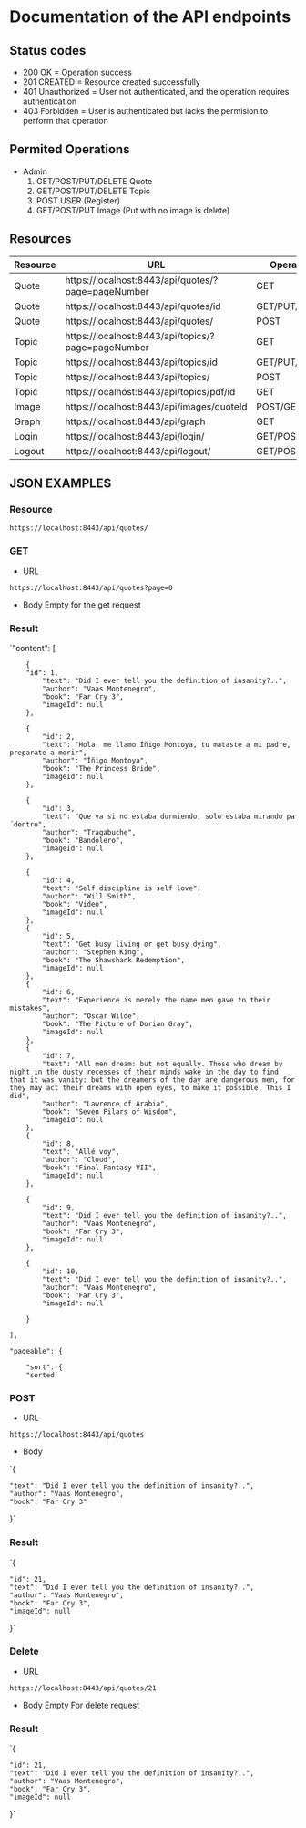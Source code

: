 # Documentation of the API endpoints

## Status codes

- 200 OK = Operation success
- 201 CREATED = Resource created successfully
- 401 Unauthorized = User not authenticated, and the operation requires authentication
- 403 Forbidden = User is authenticated but lacks the permision to perform that operation

## Permited Operations
- Admin
  1. GET/POST/PUT/DELETE Quote
  2. GET/POST/PUT/DELETE Topic
  3. POST USER (Register)
  4. GET/POST/PUT Image (Put with no image is delete)


## Resources

| Resource        | URL           | Operations  |
| --------------- |---------------| ------------|
| Quote           | https://localhost:8443/api/quotes/?page=pageNumber | GET |
| Quote           | https://localhost:8443/api/quotes/id      |   GET/PUT/DELETE |
| Quote           | https://localhost:8443/api/quotes/ |    POST |
| Topic           | https://localhost:8443/api/topics/?page=pageNumber | GET |
| Topic           | https://localhost:8443/api/topics/id      |   GET/PUT/DELETE |
| Topic           | https://localhost:8443/api/topics/ |    POST |
| Topic           | https://localhost:8443/api/topics/pdf/id | GET |
| Image           | https://localhost:8443/api/images/quoteId      |   POST/GET |
| Graph           | https://localhost:8443/api/graph | GET |
| Login           | https://localhost:8443/api/login/     |   GET/POST|
| Logout          | https://localhost:8443/api/logout/ |    GET/POST |

## JSON EXAMPLES

### Resource

`https://localhost:8443/api/quotes/`

### GET

- URL

`https://localhost:8443/api/quotes?page=0`

- Body
 Empty for the get request

### Result


 `"content": [
 
        {
	    "id": 1,	    
            "text": "Did I ever tell you the definition of insanity?..",	    
            "author": "Vaas Montenegro",	    
            "book": "Far Cry 3",
            "imageId": null	    
        },
	
        {	
            "id": 2,	    
            "text": "Hola, me llamo Íñigo Montoya, tu mataste a mi padre, preparate a morir",    
            "author": "Íñigo Montoya",	    
            "book": "The Princess Bride",
            "imageId": null    
        },
	
        {	
            "id": 3,    
            "text": "Que va si no estaba durmiendo, solo estaba mirando pa´dentro",	    
            "author": "Tragabuche",	    
            "book": "Bandolero",	    
            "imageId": null	    
        },
	
        {	
            "id": 4,    
            "text": "Self discipline is self love",
            "author": "Will Smith",
            "book": "Video",
            "imageId": null
        },
        {
            "id": 5,
            "text": "Get busy living or get busy dying",
            "author": "Stephen King",
            "book": "The Shawshank Redemption",
            "imageId": null
        },
        {
            "id": 6,
            "text": "Experience is merely the name men gave to their mistakes",
            "author": "Oscar Wilde",
            "book": "The Picture of Dorian Gray",
            "imageId": null
        },
        {
            "id": 7,
            "text": "All men dream: but not equally. Those who dream by night in the dusty recesses of their minds wake in the day to find that it was vanity: but the dreamers of the day are dangerous men, for they may act their dreams with open eyes, to make it possible. This I did",
            "author": "Lawrence of Arabia",
            "book": "Seven Pilars of Wisdom",
            "imageId": null
        },
        {
            "id": 8,
            "text": "Allé voy",
            "author": "Cloud",
            "book": "Final Fantasy VII",
            "imageId": null
        },
	
        {
            "id": 9,    
            "text": "Did I ever tell you the definition of insanity?..",    
            "author": "Vaas Montenegro",    
            "book": "Far Cry 3",    
            "imageId": null    
        },
	
        {
            "id": 10,    
            "text": "Did I ever tell you the definition of insanity?..",    
            "author": "Vaas Montenegro",    
            "book": "Far Cry 3",    
            "imageId": null
	    
        }
	
    ],
    
    "pageable": {
    
        "sort": {
	    "sorted`
            
### POST

- URL

`https://localhost:8443/api/quotes`
- Body

`{

    "text": "Did I ever tell you the definition of insanity?..",
	"author": "Vaas Montenegro",
    "book": "Far Cry 3"
}`

### Result

`{

    "id": 21,
    "text": "Did I ever tell you the definition of insanity?..",
    "author": "Vaas Montenegro",
    "book": "Far Cry 3",
    "imageId": null
}`

### Delete

- URL

`https://localhost:8443/api/quotes/21`
- Body
Empty For delete request

### Result

`{

    "id": 21,
    "text": "Did I ever tell you the definition of insanity?..",
    "author": "Vaas Montenegro",
    "book": "Far Cry 3",
    "imageId": null
}`







